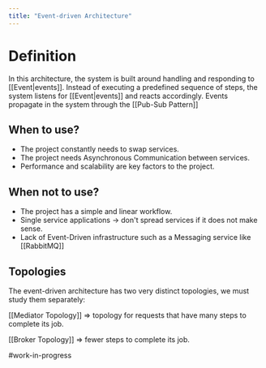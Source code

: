 ```yaml
---
title: "Event-driven Architecture"
---
```


# Definition

In this architecture, the system is built around handling and responding to [[Event|events]]. Instead of executing a predefined sequence of steps, the system listens for [[Event|events]] and reacts accordingly. Events propagate in the system through the [[Pub-Sub Pattern]]

## When to use?

- The project constantly needs to swap services.
- The project needs Asynchronous Communication between services.
- Performance and scalability are key factors to the project.

## When not to use?

- The project has a simple and linear workflow.
- Single service applications -> don't spread services if it does not make sense.
- Lack of Event-Driven infrastructure such as a Messaging service like [[RabbitMQ]]

## Topologies

The event-driven architecture has two very distinct topologies, we must study them separately:

[[Mediator Topology]] => topology for requests that have many steps to complete its job.

[[Broker Topology]] => fewer steps to complete its job.

#work-in-progress

